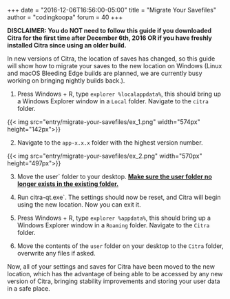 +++
date = "2016-12-06T16:56:00-05:00"
title = "Migrate Your Savefiles"
author = "codingkoopa"
forum = 40
+++

**DISCLAIMER: You do NOT need to follow this guide if you downloaded Citra for the first time after December 6th, 2016 
OR if you have freshly installed Citra since using an older build.**

In new versions of Citra, the location of saves has changed, so this guide will show how to migrate your saves to the 
 new location on Windows (Linux and macOS Bleeding Edge builds are planned, we are currently busy working on bringing 
 nightly builds back.).

1. Press Windows + R, type `explorer %localappdata%`, this should bring up a Windows Explorer window in a `Local` 
 folder. Navigate to the `citra` folder.
 
{{< img src="entry/migrate-your-savefiles/ex_1.png" width="574px" height="142px">}}

2. Navigate to the `app-x.x.x` folder with the highest version number.

{{< img src="entry/migrate-your-savefiles/ex_2.png" width="570px" height="497px">}}

3. Move the user` folder to your desktop. **<u>Make sure the user folder no longer exists in the existing folder.</u>**

4. Run citra-qt.exe`. The settings should now be reset, and Citra will begin using the new location. Now you can exit 
    it.

5. Press Windows + R, type `explorer %appdata%`, this should bring up a Windows Explorer window in a `Roaming` folder. 
    Navigate to the ```Citra ```folder.

6. Move the contents of the `user` folder on your desktop to the `Citra` folder, overwrite any files if asked.

Now, all of your settings and saves for Citra have been moved to the new location, which has the advantage of being able
 to be accessed by any new version of Citra, bringing stability improvements and storing your user data in a safe place.
